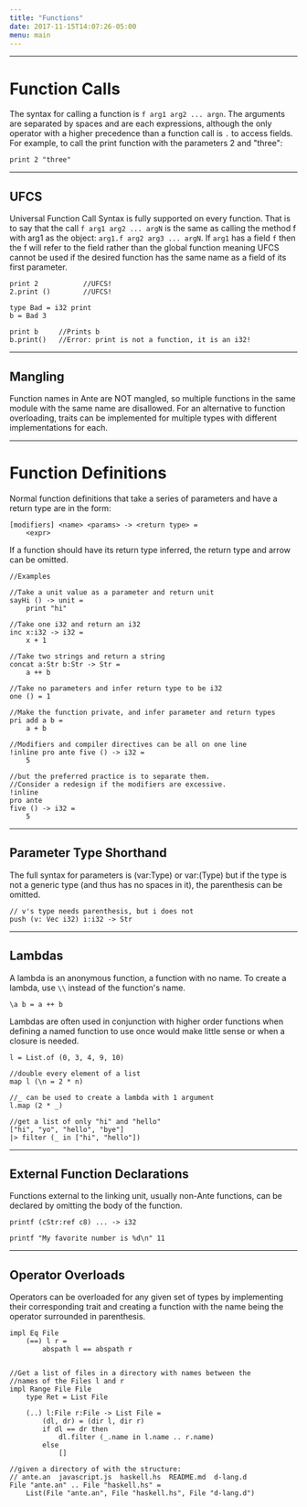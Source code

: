 ```yaml
---
title: "Functions"
date: 2017-11-15T14:07:26-05:00
menu: main
---
```

---
# Function Calls

The syntax for calling a function is `f arg1 arg2 ... argn`.  The arguments are
separated by spaces and are each expressions, although the only operator with
a higher precedence than a function call is `.` to access fields.  For example,
to call the print function with the parameters 2 and "three":

```ante
print 2 "three"
```

---
## UFCS

Universal Function Call Syntax is fully supported on every function.  That is to
say that the call `f arg1 arg2 ... argN` is the same as calling the method f with
arg1 as the object: `arg1.f arg2 arg3 ... argN`.  If `arg1` has a field `f` then
the f will refer to the field rather than the global function meaning UFCS cannot
be used if the desired function has the same name as a field of its first parameter.

```ante
print 2           //UFCS!
2.print ()        //UFCS!

type Bad = i32 print
b = Bad 3

print b     //Prints b
b.print()   //Error: print is not a function, it is an i32!
```

---
## Mangling

Function names in Ante are NOT mangled, so multiple functions in the same
module with the same name are disallowed.  For an alternative to function
overloading, traits can be implemented for multiple types with different
implementations for each.

---
# Function Definitions

Normal function definitions that take a series of parameters and
have a return type are in the form:

```
[modifiers] <name> <params> -> <return type> =
    <expr>
```

If a function should have its return type inferred, the return type and arrow can be omitted.

```ante
//Examples

//Take a unit value as a parameter and return unit
sayHi () -> unit =
    print "hi"

//Take one i32 and return an i32
inc x:i32 -> i32 =
    x + 1

//Take two strings and return a string
concat a:Str b:Str -> Str =
    a ++ b

//Take no parameters and infer return type to be i32
one () = 1

//Make the function private, and infer parameter and return types
pri add a b =
    a + b

//Modifiers and compiler directives can be all on one line
!inline pro ante five () -> i32 =
    5

//but the preferred practice is to separate them.
//Consider a redesign if the modifiers are excessive.
!inline
pro ante
five () -> i32 =
    5

```

---
## Parameter Type Shorthand

The full syntax for parameters is (var:Type) or var:(Type) but if the type
is not a generic type (and thus has no spaces in it), the parenthesis can
be omitted.

```ante
// v's type needs parenthesis, but i does not
push (v: Vec i32) i:i32 -> Str
```

---
## Lambdas

A lambda is an anonymous function, a function with no name.
To create a lambda, use `\\` instead of the function's name.

```ante
\a b = a ++ b
```

Lambdas are often used in conjunction with higher order functions when
defining a named function to use once would make little sense or when
a closure is needed.

```ante
l = List.of (0, 3, 4, 9, 10)

//double every element of a list
map l (\n = 2 * n)

//_ can be used to create a lambda with 1 argument
l.map (2 * _)

//get a list of only "hi" and "hello"
["hi", "yo", "hello", "bye"]
|> filter (_ in ["hi", "hello"])
```

---
## External Function Declarations

Functions external to the linking unit, usually non-Ante functions,
can be declared by omitting the body of the function.

```ante
printf (cStr:ref c8) ... -> i32

printf "My favorite number is %d\n" 11
```

---
## Operator Overloads

Operators can be overloaded for any given set of types by implementing
their corresponding trait and creating
a function with the name being the operator surrounded in parenthesis.

```ante
impl Eq File
    (==) l r =
        abspath l == abspath r


//Get a list of files in a directory with names between the
//names of the Files l and r
impl Range File File
    type Ret = List File

    (..) l:File r:File -> List File =
        (dl, dr) = (dir l, dir r)
        if dl == dr then
            dl.filter (_.name in l.name .. r.name)
        else
            []

//given a directory of with the structure:
// ante.an  javascript.js  haskell.hs  README.md  d-lang.d
File "ante.an" .. File "haskell.hs" =
    List(File "ante.an", File "haskell.hs", File "d-lang.d")
```
